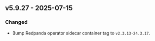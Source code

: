 ## v5.9.27 - 2025-07-15
### Changed
* Bump Redpanda operator sidecar container tag to `v2.3.13-24.3.17`.
